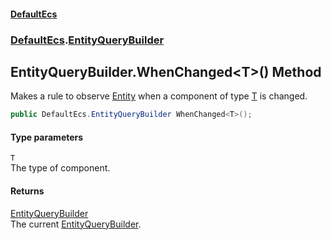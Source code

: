 #### [DefaultEcs](DefaultEcs.md 'DefaultEcs')
### [DefaultEcs](DefaultEcs.md#DefaultEcs 'DefaultEcs').[EntityQueryBuilder](EntityQueryBuilder.md 'DefaultEcs.EntityQueryBuilder')
## EntityQueryBuilder.WhenChanged&lt;T&gt;() Method
Makes a rule to observe [Entity](Entity.md 'DefaultEcs.Entity') when a component of type [T](EntityQueryBuilder_WhenChanged_T_().md#DefaultEcs_EntityQueryBuilder_WhenChanged_T_()_T 'DefaultEcs.EntityQueryBuilder.WhenChanged&lt;T&gt;().T') is changed.  
```csharp
public DefaultEcs.EntityQueryBuilder WhenChanged<T>();
```
#### Type parameters
<a name='DefaultEcs_EntityQueryBuilder_WhenChanged_T_()_T'></a>
`T`  
The type of component.
  
#### Returns
[EntityQueryBuilder](EntityQueryBuilder.md 'DefaultEcs.EntityQueryBuilder')  
The current [EntityQueryBuilder](EntityQueryBuilder.md 'DefaultEcs.EntityQueryBuilder').
